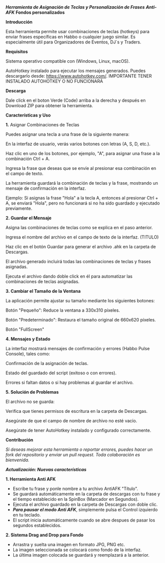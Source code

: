 ***Herramienta de Asignación de Teclas y Personalización de Frases***     ***Anti-AFK***        **Fondos personalizados**

**Introducción**

Esta herramienta permite usar combinaciones de teclas (hotkeys) para enviar frases específicas en Habbo o cualquier juego similar. Es especialmente útil para Organizadores de Eventos, DJ´s y Traders.

**Requisitos**

Sistema operativo compatible con (Windows, Linux, macOS).

AutoHotkey instalado para ejecutar los mensajes generados. Puedes descargarlo desde: https://www.autohotkey.com/.  IMPORTANTE TENER INSTALADO AUTOHOTKEY O NO FUNCIONARÁ

**Descarga**

Dale click en el boton Verde (Code) arriba a la derecha y después en Download ZIP para obtener la herramienta.

**Características y Uso**

**1.** Asignar Combinaciones de Teclas

Puedes asignar una tecla a una frase de la siguiente manera:

En la interfaz de usuario, verás varios botones con letras (A, S, D, etc.).

Haz clic en uno de los botones, por ejemplo, "A", para asignar una frase a la combinación Ctrl + A.

Ingresa la frase que deseas que se envíe al presionar esa combinación en el campo de texto.

La herramienta guardará la combinación de teclas y la frase, mostrando un mensaje de confirmación en la interfaz.

Ejemplo:
Si asignas la frase "Hola" a la tecla A, entonces al presionar Ctrl + A, se enviará "Hola", pero no funcionará si no ha sido guardado y ejecutado previamente.

**2. Guardar el Mensaje**

Asigna las combinaciones de teclas como se explica en el paso anterior.

Ingresa el nombre del archivo en el campo de texto de la interfaz. (TITULO)

Haz clic en el botón Guardar para generar el archivo .ahk en la carpeta de Descargas.

El archivo generado incluirá todas las combinaciones de teclas y frases asignadas.

Ejecuta el archivo dando doble click en él para automatizar las combinaciones de teclas asignadas.

**3. Cambiar el Tamaño de la Ventana**

La aplicación permite ajustar su tamaño mediante los siguientes botones:

Botón "Pequeño": Reduce la ventana a 330x310 píxeles.

Botón "Predeterminado": Restaura el tamaño original de 660x620 píxeles.

Botón "FullScreen"


**4. Mensajes y Estado**

La interfaz mostrará mensajes de confirmación y errores (Habbo Pulse Console), tales como:

Confirmación de la asignación de teclas.

Estado del guardado del script (exitoso o con errores).

Errores si faltan datos o si hay problemas al guardar el archivo.

**5. Solución de Problemas**

El archivo no se guarda:

Verifica que tienes permisos de escritura en la carpeta de Descargas.

Asegúrate de que el campo de nombre de archivo no esté vacío.

Asegúrate de tener AutoHotkey instalado y configurado correctamente.

**Contribución**

*Si deseas mejorar esta herramienta o reportar errores, puedes hacer un fork del repositorio y enviar un pull request. Toda colaboración es bienvenida.*


***Actualización: Nuevas características***

**1. Herramienta Anti AFK**

- Escribe tu frase y ponle nombre a tu archivo AntiAFK "Título".
- Se guardará automáticamente en la carpeta de descargas con tu frase y el tiempo establecido en la SpinBox (Marcador en Segundos).
- Ejecuta el archivo guardado en la carpeta de Descargas con doble clic.
- ***Para pausar el modo Anti AFK***, simplemente pulsa el Control izquierdo en tu teclado.
- El script inicia automáticamente cuando se abre despues de pasar los segundos establecidos.

**2. Sistema Drag and Drop para Fondo**

- Arrastra y suelta una imagen en formato JPG, PNG etc.
- La imagen seleccionada se colocará como fondo de la interfaz.
- La última imagen colocada se guardará y reemplazará a la anterior.

